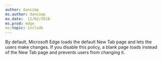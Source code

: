 ```yaml
---
author: dansimp
ms.author: dansimp
ms.date:  11/02/2018
ms.prod: edge
ms:topic: include
---
```


By default, Microsoft Edge loads the default New Tab page and lets the users make changes. If you disable this policy, a blank page loads instead of the New Tab page and prevents users from changing it. 
